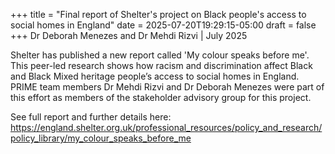 +++
title = "Final report of Shelter's project on Black people's access to social homes in England"
date = 2025-07-20T19:29:15-05:00
draft = false
+++
Dr Deborah Menezes and Dr Mehdi Rizvi | July 2025

Shelter has published a new report called 'My colour speaks before me'. This peer-led research shows how racism and discrimination affect Black and Black Mixed heritage people’s access to social homes in England. PRIME team members Dr Mehdi Rizvi and Dr Deborah Menezes were part of this effort as members of the stakeholder advisory group for this project. 

See full report and further details here: https://england.shelter.org.uk/professional_resources/policy_and_research/policy_library/my_colour_speaks_before_me